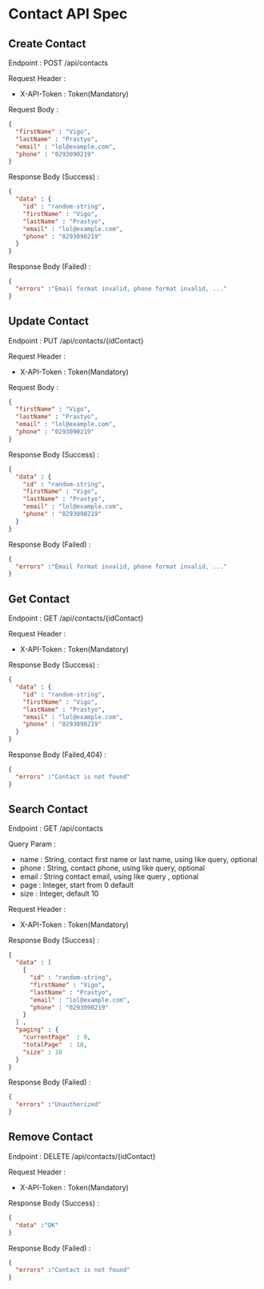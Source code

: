 # Contact API Spec

## Create Contact

Endpoint : POST /api/contacts

Request Header :

- X-API-Token : Token(Mandatory)

Request Body : 
```json
{
  "firstName" : "Vigo",
  "lastName" : "Prastyo",
  "email" : "lol@example.com",
  "phone" : "0293090219"
}
```

Response Body (Success) : 
```json
{
  "data" : {
    "id" : "random-string",
    "firstName" : "Vigo",
    "lastName" : "Prastyo",
    "email" : "lol@example.com",
    "phone" : "0293090219"
  }
}
```

Response Body (Failed) :
```json
{
  "errors" :"Email format invalid, phone format invalid, ..." 
}
```

## Update Contact

Endpoint : PUT /api/contacts/{idContact}

Request Header :

- X-API-Token : Token(Mandatory)

Request Body :
```json
{
  "firstName" : "Vigo",
  "lastName" : "Prastyo",
  "email" : "lol@example.com",
  "phone" : "0293090219"
}
```

Response Body (Success) :
```json
{
  "data" : {
    "id" : "random-string",
    "firstName" : "Vigo",
    "lastName" : "Prastyo",
    "email" : "lol@example.com",
    "phone" : "0293090219"
  }
}
```

Response Body (Failed) :
```json
{
  "errors" :"Email format invalid, phone format invalid, ..." 
}
```

## Get Contact

Endpoint : GET /api/contacts/{idContact}

Request Header :

- X-API-Token : Token(Mandatory)

Response Body (Success) :
```json
{
  "data" : {
    "id" : "random-string",
    "firstName" : "Vigo",
    "lastName" : "Prastyo",
    "email" : "lol@example.com",
    "phone" : "0293090219"
  }
}
```

Response Body (Failed,404) :
```json
{
  "errors" :"Contact is not found" 
}
```

## Search Contact

Endpoint : GET /api/contacts

Query Param :
- name : String, contact first name or last name, using like query, optional
- phone : String, contact phone, using like query, optional
- email : String contact email, using like query , optional
- page : Integer, start from 0 default
- size : Integer, default 10

Request Header :

- X-API-Token : Token(Mandatory)

Response Body (Success) :
```json
{
  "data" : [
    {
      "id" : "random-string",
      "firstName" : "Vigo",
      "lastName" : "Prastyo",
      "email" : "lol@example.com",
      "phone" : "0293090219"
    }
  ] ,
  "paging" : {
    "currentPage"  : 0,
    "totalPage"  : 10,
    "size" : 10
  }
}
```

Response Body (Failed) :
```json
{
  "errors" :"Unauthorized" 
}
```

## Remove Contact

Endpoint : DELETE /api/contacts/{idContact}

Request Header :

- X-API-Token : Token(Mandatory)

Response Body (Success) :
```json
{
  "data" :"OK" 
}
```

Response Body (Failed) :
```json
{
  "errors" :"Contact is not found" 
}
```